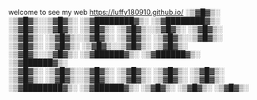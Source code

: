 welcome to see my web
https://luffy180910.github.io/
 ░▒▓█▓▒░        ░▒▓█▓▒░░▒▓█▓▒░ ░▒▓████████▓▒░ ░▒▓████████▓▒░ ░▒▓█▓▒░░▒▓█▓▒░ 
 ░▒▓█▓▒░        ░▒▓█▓▒░░▒▓█▓▒░ ░▒▓█▓▒░        ░▒▓█▓▒░        ░▒▓█▓▒░░▒▓█▓▒░ 
 ░▒▓█▓▒░        ░▒▓█▓▒░░▒▓█▓▒░ ░▒▓█▓▒░        ░▒▓█▓▒░        ░▒▓█▓▒░░▒▓█▓▒░ 
 ░▒▓█▓▒░        ░▒▓█▓▒░░▒▓█▓▒░ ░▒▓██████▓▒░   ░▒▓██████▓▒░    ░▒▓██████▓▒░  
 ░▒▓█▓▒░        ░▒▓█▓▒░░▒▓█▓▒░ ░▒▓█▓▒░        ░▒▓█▓▒░           ░▒▓█▓▒░     
 ░▒▓█▓▒░        ░▒▓█▓▒░░▒▓█▓▒░ ░▒▓█▓▒░        ░▒▓█▓▒░           ░▒▓█▓▒░     
 ░▒▓████████▓▒░  ░▒▓██████▓▒░  ░▒▓█▓▒░        ░▒▓█▓▒░           ░▒▓█▓▒░     
